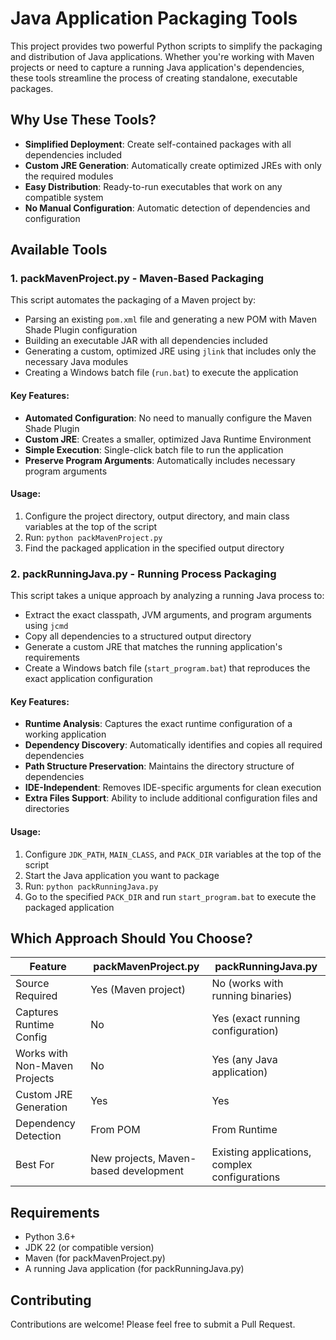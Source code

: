 # Java Application Packaging Tools

This project provides two powerful Python scripts to simplify the packaging and distribution of Java applications. Whether you're working with Maven projects or need to capture a running Java application's dependencies, these tools streamline the process of creating standalone, executable packages.

## Why Use These Tools?

- **Simplified Deployment**: Create self-contained packages with all dependencies included
- **Custom JRE Generation**: Automatically create optimized JREs with only the required modules
- **Easy Distribution**: Ready-to-run executables that work on any compatible system
- **No Manual Configuration**: Automatic detection of dependencies and configuration

## Available Tools

### 1. **packMavenProject.py** - Maven-Based Packaging

This script automates the packaging of a Maven project by:

- Parsing an existing `pom.xml` file and generating a new POM with Maven Shade Plugin configuration
- Building an executable JAR with all dependencies included
- Generating a custom, optimized JRE using `jlink` that includes only the necessary Java modules
- Creating a Windows batch file (`run.bat`) to execute the application

#### Key Features:
- **Automated Configuration**: No need to manually configure the Maven Shade Plugin
- **Custom JRE**: Creates a smaller, optimized Java Runtime Environment
- **Simple Execution**: Single-click batch file to run the application
- **Preserve Program Arguments**: Automatically includes necessary program arguments

#### Usage:
1. Configure the project directory, output directory, and main class variables at the top of the script
2. Run: `python packMavenProject.py`
3. Find the packaged application in the specified output directory

### 2. **packRunningJava.py** - Running Process Packaging

This script takes a unique approach by analyzing a running Java process to:

- Extract the exact classpath, JVM arguments, and program arguments using `jcmd`
- Copy all dependencies to a structured output directory
- Generate a custom JRE that matches the running application's requirements
- Create a Windows batch file (`start_program.bat`) that reproduces the exact application configuration

#### Key Features:
- **Runtime Analysis**: Captures the exact runtime configuration of a working application
- **Dependency Discovery**: Automatically identifies and copies all required dependencies
- **Path Structure Preservation**: Maintains the directory structure of dependencies
- **IDE-Independent**: Removes IDE-specific arguments for clean execution
- **Extra Files Support**: Ability to include additional configuration files and directories

#### Usage:
1. Configure `JDK_PATH`, `MAIN_CLASS`, and `PACK_DIR` variables at the top of the script
2. Start the Java application you want to package
3. Run: `python packRunningJava.py`
4. Go to the specified `PACK_DIR` and run `start_program.bat` to execute the packaged application

## Which Approach Should You Choose?

| Feature | packMavenProject.py | packRunningJava.py |
|---------|---------------------|-------------------|
| Source Required | Yes (Maven project) | No (works with running binaries) |
| Captures Runtime Config | No | Yes (exact running configuration) |
| Works with Non-Maven Projects | No | Yes (any Java application) |
| Custom JRE Generation | Yes | Yes |
| Dependency Detection | From POM | From Runtime |
| Best For | New projects, Maven-based development | Existing applications, complex configurations |

## Requirements

- Python 3.6+
- JDK 22 (or compatible version)
- Maven (for packMavenProject.py)
- A running Java application (for packRunningJava.py)

## Contributing

Contributions are welcome! Please feel free to submit a Pull Request.
